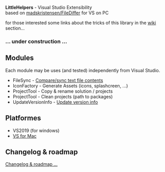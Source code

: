 **LittleHelpers** - Visual Studio Extensibility   
based on [madskristensen/FileDiffer](https://github.com/madskristensen/FileDiffer) for VS on PC
   
for those interested some links about the tricks of this library in the [wiki](https://github.com/ZeProgFactory/MediaPlayer/wiki) section...
     
### ... under construction ...  

## Modules
Each module may be uses (and tested) independently from Visual Studio.

 * FileSync - [Compare/sync text file contents](https://github.com/ZeProgFactory/VS-LittleHelpers/tree/master/FileSync)
 * IconFactory - Generate Assets (icons, splashcreen, ...)
 * ProjectTool - Copy & rename solution / projects
 * ProjectTool - Clean projects (path to packages)
 * UpdateVersionInfo - [Update version info](https://github.com/ZeProgFactory/VS-LittleHelpers/tree/master/UpdateVersionInfo)  
 
## Platformes
 * VS2019 (for windows) 
 * [VS for Mac](https://github.com/ZeProgFactory/VS-LittleHelpers/tree/master/VS4MacExtension)  
 
## Changelog & roadmap
[Changelog & roadmap ...](https://github.com/ZeProgFactory/VS-LittleHelpers/blob/master/CHANGELOG.md)
